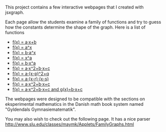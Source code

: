 This project contains a few interactive webpages that I created with jsxgraph.

Each page allow the students examine a family of functions and try to guess how the constants determine the shape of the graph. Here is a list of functions

* [f(x) = a&middot;x+b](http://nielsle.github.com/jsxgraph-tests/functions/linear.html)
* [f(x) = a^x](http://nielsle.github.com/jsxgraph-tests/functions/exponential_simple.html)
* [f(x) = b&middot;a^x](http://nielsle.github.com/jsxgraph-tests/functions/exponential_with_prefactor.html)
* [f(x) = x^a](http://nielsle.github.com/jsxgraph-tests/functions/powerlaw_simple.html)
* [f(x) = b&middot;x^a](http://nielsle.github.com/jsxgraph-tests/functions/powerlaw_with_prefactor.html)
* [f(x) = a&middot;x^2+b&middot;x+c](http://nielsle.github.com/jsxgraph-tests/functions/quadratic_simple.html)
* [f(x) = a&middot;(x-p)^2+q](http://nielsle.github.com/jsxgraph-tests/functions/quadratic_with_toppoint.html)
* [f(x) = a&middot;(x-r)&middot;(x-s)](http://nielsle.github.com/jsxgraph-tests/functions/quadratic_with_roots.html)
* [f(x) = a&middot;x^2+b&middot;x+c](http://nielsle.github.com/jsxgraph-tests/functions/experimental_intro_to_polynomia.html)
* [f(x) = a&middot;x^2+b&middot;x+c and g(x)=b&middot;x+c](http://nielsle.github.com/jsxgraph-tests/functions/quadratic_with_tangent.html)

The webpages were designed to be compatible with the sections on eksperimental mathematics in the Danish math book system named "Gyldendals Gymnasiematematik".

You may also wish to check out the following page. It has a nice parser
http://www.slu.edu/classes/maymk/Applets/FamilyGraphs.html


